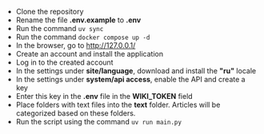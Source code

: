 - Clone the repository
- Rename the file **.env.example** to **.env**
- Run the command `uv sync`
- Run the command `docker compose up -d`
- In the browser, go to http://127.0.0.1/
- Create an account and install the application
- Log in to the created account
- In the settings under **site/language**, download and install the **"ru"** locale
- In the settings under **system/api access**, enable the API and create a key
- Enter this key in the **.env** file in the **WIKI_TOKEN** field
- Place folders with text files into the **text** folder. Articles will be categorized based on these folders.
- Run the script using the command `uv run main.py`
